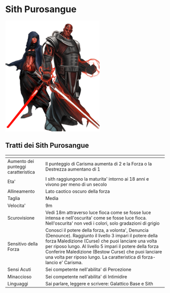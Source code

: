 # Sith Purosangue

![sith_purosangue](species_sith.png)

## Tratti dei Sith Purosangue

|<!-- -->|<!-- -->
|---|---
|Aumento dei punteggi caratteristica|Il punteggio di Carisma aumenta di 2 e la Forza o la Destrezza aumentano di 1
|Eta'|I sith raggiungono la maturita' intorno ai 18 anni e vivono per meno di un secolo
|Allineamento|Lato caotico oscuro della forza
|Taglia|Media
|Velocita'|9m
|Scurovisione|Vedi 18m attraverso luce fioca come se fosse luce intensa e nell'oscurita' come se fosse luce fioca. Nell'oscurita' non vedi i colori, solo gradazioni di grigio
|Sensitivo della Forza|Conosci il potere della forza, a volonta', Denuncia (Denounce). Raggiunto il livello 3 impari il potere della forza Maledizione (Curse) che puoi lanciare una volta per riposo lungo. Al livello 5 impari il potere della forza Conferire Maledizione (Bestow Curse) che puoi lanciare una volta per riposo lungo. La caratteristica di forza-lancio e' Carisma.
|Sensi Acuti|Sei competente nell'abilita' di Percezione
|Minaccioso|Sei competente nell'abilita' di Intimidire
|Linguaggi|Sai parlare, leggere e scrivere: Galattico Base e Sith
